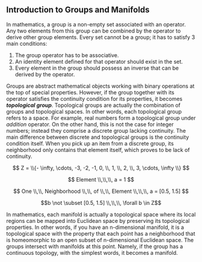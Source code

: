 ## Introduction to Groups and Manifolds

In mathematics, a group is a non-empty set associated with an operator. Any two elements from this group can be combined by the
operator to derive other group elements. Every set cannot be a group; it has to satisfy $3$ main conditions: 

1) The group operator has to be associative.
2) An identity element defined for that operator should exist in the set.
3) Every element in the group should possess an inverse that can be derived by the operator.


Groups are abstract mathematical objects working with binary operations at the top of special properties. However, if the group
together with its operator satisfies the continuity condition for its properties, it becomes ***topological group***. Topological groups
are actually the combination of groups and topological spaces. In other words, each topological group refers to a space. For example,
real numbers form a topological group under *addition* operator. On the other hand, this is not the case for integer numbers; instead
they comprise a discrete group lacking continuity. The main difference between discrete and topological groups is the continuity 
condition itself. When you pick up an item from a discrete group, its neighborhood only contains that element itself, which proves to be
lack of continuity. 

$$ Z = \\{- \infty, \cdots, -3, -2, -1, 0, \\, 1, \\, 2, \\, 3, \cdots, \infty \\} $$

$$ Element \\,\\,\\, a = 1 $$

$$ One \\,\\, Neighborhood \\,\\, of \\,\\, Element \\,\\,\\, a = [0.5, 1.5] $$

$$b \not \subset [0.5, 1.5] \\,\\,\\, \forall b \in Z$$

In mathematics, each manifold is actually a topological space where its local regions can be mapped into Euclidean space by preserving
its topological properties. In other words, if you have an n-dimensional manifold, it is a topological space with the property that 
each point has a neighborhood that is homeomorphic to an open subset of n-dimensional Euclidean space. The groups intersect with 
manifolds at this point. Namely, if the group has a continuous topology, with the simplest words, it becomes a manifold.
